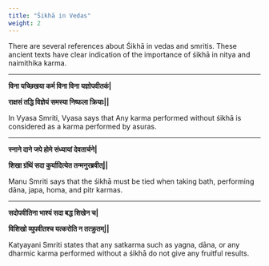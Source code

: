 ```yaml
---
title: "Śikhā in Vedas"
weight: 2
---
```


There are several references about Śikhā in vedas and smritis. These ancient texts have clear indication of the importance of śikhā in nitya and naimithika karma.

------

**विना यच्छिखया कर्म विना विना यज्ञोपवीतकं|**

**राक्षसं तद्धि विज्ञेयं समस्या निष्फला क्रियाः||**

In Vyasa Smriti, Vyasa says that Any karma performed without śikhā is considered as a karma performed by asuras.

------

**स्नाने दाने जपे होमे संध्यायां देवतार्चने|**

**शिखा ग्रंथिं सदा कुर्यादित्येत तन्मनुरब्रवीत्||**

Manu Smriti says that the śikhā must be tied when taking bath, performing dāna, japa, homa, and pitr karmas.

------

**सदोपवीतिना भाश्यं सदा बद्ध शिखेन च|**

**विशिखो व्युपवीतश्च यत्करोति न तत्क्रुतम्||**

Katyayani Smriti states that any satkarma such as yagna, dāna, or any dharmic karma performed without a śikhā do not give any fruitful results.